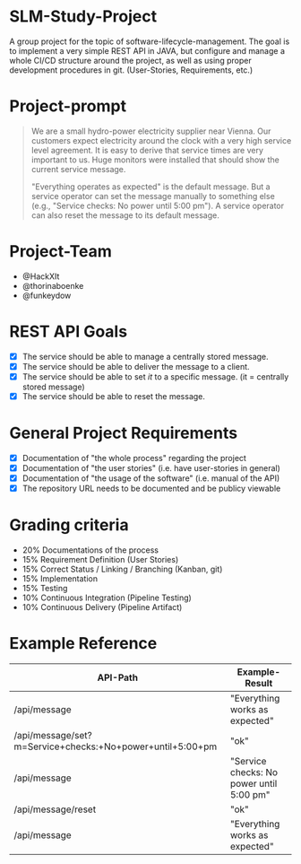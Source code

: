 # SLM-Study-Project

A group project for the topic of software-lifecycle-management.
The goal is to implement a very simple REST API in JAVA, but configure and manage a whole CI/CD structure around the
project, as well as using proper development procedures in git. (User-Stories, Requirements, etc.)

# Project-prompt

> We are a small hydro-power electricity supplier near Vienna. Our customers expect electricity around the clock with a
> very high service level agreement. It is easy to derive that service times are very important to us. Huge monitors were
> installed that should show the current service message.
>
> "Everything operates as expected" is the default message. But a service operator can set the message manually to
> something else (e.g., "Service checks: No power until 5:00 pm"). A service operator can also reset the message to its
> default message.

# Project-Team

- @HackXIt
- @thorinaboenke
- @funkeydow

# REST API Goals

- [x] The service should be able to manage a centrally stored message.
- [x] The service should be able to deliver the message to a client.
- [x] The service should be able to set _it_ to a specific message. (it = centrally stored message)
- [x] The service should be able to reset the message.

# General Project Requirements

- [x] Documentation of "the whole process" regarding the project
- [x] Documentation of "the user stories" (i.e. have user-stories in general)
- [x] Documentation of "the usage of the software" (i.e. manual of the API)
- [x] The repository URL needs to be documented and be publicy viewable

# Grading criteria

- 20% Documentations of the process
- 15% Requirement Definition (User Stories)
- 15% Correct Status / Linking / Branching (Kanban, git)
- 15% Implementation
- 15% Testing
- 10% Continuous Integration (Pipeline Testing)
- 10% Continuous Delivery (Pipeline Artifact)

# Example Reference

| API-Path                                                  | Example-Result                           |
|-----------------------------------------------------------|------------------------------------------|
| /api/message                                              | "Everything works as expected"           |
| /api/message/set?m=Service+checks:+No+power+until+5:00+pm | "ok"                                     |
| /api/message                                              | "Service checks: No power until 5:00 pm" |
| /api/message/reset                                        | "ok"                                     |
| /api/message                                              | "Everything works as expected"           |

